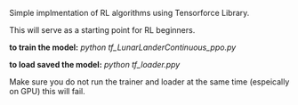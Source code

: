 Simple implmentation of RL algorithms using Tensorforce Library.

This will serve as a starting point for RL beginners. 

**to train the model:**
*python tf_LunarLanderContinuous_ppo.py*

**to load saved the model:**
*python tf_loader.ppy*

Make sure you do not run the trainer and loader at the same time (espeically on GPU) this will fail.
